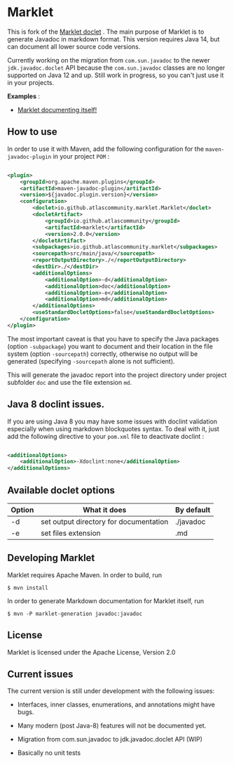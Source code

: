 # Marklet

This is fork of the [Marklet doclet](https://github.com/atlascommunity/marklet/tree/master/src/main/java/io/github/atlascommunity/marklet)
. The main purpose of Marklet is to generate Javadoc in markdown format. This version requires Java 14, but can
document all lower source code versions.

Currently working on the migration from `com.sun.javadoc` to the newer `jdk.javadoc.doclet` 
API because the  `com.sun.javadoc` classes are no longer supported on Java 12 and up. Still work in progress, so 
you can't just use it in your projects.

**Examples** :

* [Marklet documenting itself!](https://github.com/iSnow/marklet/tree/master/javadoc)

## How to use

In order to use it with Maven, add the following configuration for the ``maven-javadoc-plugin``
in your project ``POM`` :

```xml

<plugin>
    <groupId>org.apache.maven.plugins</groupId>
    <artifactId>maven-javadoc-plugin</artifactId>
    <version>${javadoc.plugin.version}</version>
    <configuration>
        <doclet>io.github.atlascommunity.marklet.Marklet</doclet>
        <docletArtifact>
            <groupId>io.github.atlascommunity</groupId>
            <artifactId>marklet</artifactId>
            <version>2.0.0</version>
        </docletArtifact>
        <subpackages>io.github.atlascommunity.marklet</subpackages>
        <sourcepath>src/main/java/</sourcepath>
        <reportOutputDirectory>./</reportOutputDirectory>
        <destDir>./</destDir>
        <additionalOptions>
            <additionalOption>-d</additionalOption>
            <additionalOption>doc</additionalOption>
            <additionalOption>-e</additionalOption>
            <additionalOption>md</additionalOption>
        </additionalOptions>
        <useStandardDocletOptions>false</useStandardDocletOptions>
    </configuration>
</plugin>
```
The most important caveat is that you have to specify the Java packages (option `-subpackage`) you want to document 
and their location in the file system (option `-sourcepath`) correctly, otherwise no output will be generated 
(specifying `-sourcepath` alone is not sufficient). 

This will generate the javadoc report into the project directory under project subfolder `doc` and use the 
file extension `md`.

## Java 8 doclint issues.

If you are using Java 8 you may have some issues with doclint validation especially when using
markdown blockquotes syntax. To deal with it, just add the following directive to your ``pom.xml``
file to deactivate doclint :

```xml

<additionalOptions>
    <additionalOption>-Xdoclint:none</additionalOption>
</additionalOptions>
```

## Available doclet options

| Option        | What it does                            | By default  |
| ------------- |-----------------------------------------| ------------|
| -d            | set output directory for documentation  | ./javadoc   |
| -e            | set files extension                     | .md         |

## Developing Marklet

Marklet requires Apache Maven. In order to build, run

```
$ mvn install

```

In order to generate Markdown documentation for Marklet itself, run

```
$ mvn -P marklet-generation javadoc:javadoc
```

## License

Marklet is licensed under the Apache License, Version 2.0

## Current issues

The current version is still under development with the following issues:

* Interfaces, inner classes, enumerations, and annotations might have bugs.

* Many modern (post Java-8) features will not be documented yet.

* Migration from com.sun.javadoc to jdk.javadoc.doclet API (WIP)

* Basically no unit tests
